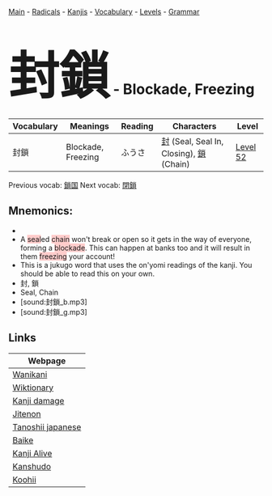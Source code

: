 <style> bigfont {font-size: 100px}</style>
[Main](../README.md) -
[Radicals](../radicals.md) -
[Kanjis](../kanjis.md) -
[Vocabulary](../vocabulary.md) -
[Levels](../levels.md) -
[Grammar](../grammar.md)
# <bigfont> 封鎖</bigfont> - Blockade, Freezing 

| Vocabulary | Meanings | Reading | Characters | Level |
| --- | --- | --- | --- | --- |
| 封鎖 | Blockade, Freezing | ふうさ |  [封](../kanjis/封.md) (Seal, Seal In, Closing), [鎖](../kanjis/鎖.md) (Chain) | [Level 52](../levels/wk_level52.md) |

Previous vocab: [鎖国](鎖国.md) Next vocab: [閉鎖](閉鎖.md) 

## Mnemonics:

* 
* A <span style="background-color:#ffcccb"> seal</span>ed <span style="background-color:#ffcccb"> chain</span> won't break or open so it gets in the way of everyone, forming a <span style="background-color:#ffcccb"> blockade</span>. This can happen at banks too and it will result in them <span style="background-color:#ffcccb"> freezing</span> your account!
* This is a jukugo word that uses the on'yomi readings of the kanji. You should be able to read this on your own.
* 封, 鎖
* Seal, Chain
* [sound:封鎖_b.mp3]
* [sound:封鎖_g.mp3]


## Links 

| Webpage |
| --- |
| [Wanikani          ](https://www.wanikani.com/kanji/封鎖) |
| [Wiktionary        ](https://en.wiktionary.org/wiki/封鎖) |
| [Kanji damage      ](http://www.kanjidamage.com/kanji/search?utf8=✓&q=封鎖) |
| [Jitenon           ](https://jitenon.com/kanji/封鎖) |
| [Tanoshii japanese ](https://www.tanoshiijapanese.com/dictionary/kanji.cfm?k=封鎖) |
| [Baike             ](https://baike.baidu.com/item/封鎖) |
| [Kanji Alive       ](https://app.kanjialive.com/封鎖) |
| [Kanshudo          ](https://www.kanshudo.com/searchmn?q=封鎖) |
| [Koohii            ](https://kanji.koohii.com/study/kanji/封鎖) |

